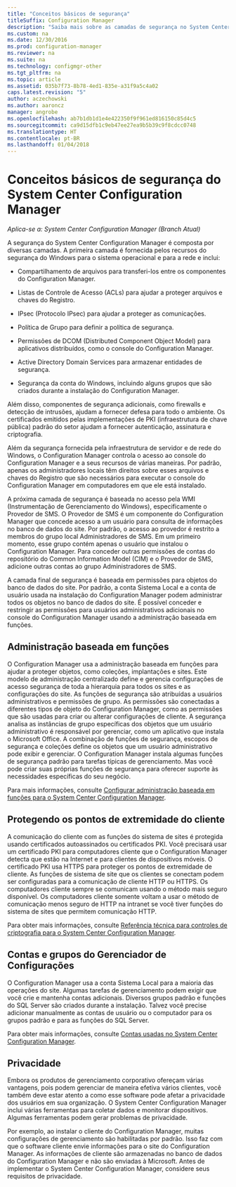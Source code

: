 ```yaml
---
title: "Conceitos básicos de segurança"
titleSuffix: Configuration Manager
description: "Saiba mais sobre as camadas de segurança no System Center Configuration Manager."
ms.custom: na
ms.date: 12/30/2016
ms.prod: configuration-manager
ms.reviewer: na
ms.suite: na
ms.technology: configmgr-other
ms.tgt_pltfrm: na
ms.topic: article
ms.assetid: 035b7f73-8b78-4ed1-835e-a31f9a5c4a02
caps.latest.revision: "5"
author: aczechowski
ms.author: aaroncz
manager: angrobe
ms.openlocfilehash: ab7b1db1d1e4e422350f9f961ed816150c85d4c5
ms.sourcegitcommit: ca9d15dfb1c9eb47ee27ea9b5b39c9f8cdcc0748
ms.translationtype: HT
ms.contentlocale: pt-BR
ms.lasthandoff: 01/04/2018
---
```

# <a name="fundamentals-of-security-for-system-center-configuration-manager"></a>Conceitos básicos de segurança do System Center Configuration Manager

*Aplica-se a: System Center Configuration Manager (Branch Atual)*

A segurança do System Center Configuration Manager é composta por diversas camadas. A primeira camada é fornecida pelos recursos do segurança do Windows para o sistema operacional e para a rede e inclui:  

-   Compartilhamento de arquivos para transferi-los entre os componentes do Configuration Manager.  

-   Listas de Controle de Acesso (ACLs) para ajudar a proteger arquivos e chaves do Registro.  

-   IPsec (Protocolo IPsec) para ajudar a proteger as comunicações.  

-   Política de Grupo para definir a política de segurança.  

-   Permissões de DCOM (Distributed Component Object Model) para aplicativos distribuídos, como o console do Configuration Manager.  

-   Active Directory Domain Services para armazenar entidades de segurança.  

-   Segurança da conta do Windows, incluindo alguns grupos que são criados durante a instalação do Configuration Manager.  

Além disso, componentes de segurança adicionais, como firewalls e detecção de intrusões, ajudam a fornecer defesa para todo o ambiente. Os certificados emitidos pelas implementações de PKI (infraestrutura de chave pública) padrão do setor ajudam a fornecer autenticação, assinatura e criptografia.  

Além da segurança fornecida pela infraestrutura de servidor e de rede do Windows, o Configuration Manager controla o acesso ao console do Configuration Manager e a seus recursos de várias maneiras. Por padrão, apenas os administradores locais têm direitos sobre esses arquivos e chaves do Registro que são necessários para executar o console do Configuration Manager em computadores em que ele está instalado.  

A próxima camada de segurança é baseada no acesso pela WMI (Instrumentação de Gerenciamento do Windows), especificamente o Provedor de SMS. O Provedor de SMS é um componente do Configuration Manager que concede acesso a um usuário para consulta de informações no banco de dados do site. Por padrão, o acesso ao provedor é restrito a membros do grupo local Administradores de SMS. Em um primeiro momento, esse grupo contém apenas o usuário que instalou o Configuration Manager. Para conceder outras permissões de contas do repositório do Common Information Model (CIM) e o Provedor de SMS, adicione outras contas ao grupo Administradores de SMS.  

A camada final de segurança é baseada em permissões para objetos do banco de dados do site. Por padrão, a conta Sistema Local e a conta de usuário usada na instalação do Configuration Manager podem administrar todos os objetos no banco de dados do site. É possível conceder e restringir as permissões para usuários administrativos adicionais no console do Configuration Manager usando a administração baseada em funções.  



## <a name="role-based-administration"></a>Administração baseada em funções  
 O Configuration Manager usa a administração baseada em funções para ajudar a proteger objetos, como coleções, implantações e sites. Este modelo de administração centralizado define e gerencia configurações de acesso segurança de toda a hierarquia para todos os sites e as configurações do site. As funções de segurança são atribuídas a usuários administrativos e permissões de grupo. As permissões são conectadas a diferentes tipos de objeto do Configuration Manager, como as permissões que são usadas para criar ou alterar configurações de cliente. A segurança analisa as instâncias de grupo específicas dos objetos que um usuário administrativo é responsável por gerenciar, como um aplicativo que instala o Microsoft Office. A combinação de funções de segurança, escopos de segurança e coleções define os objetos que um usuário administrativo pode exibir e gerenciar. O Configuration Manager instala algumas funções de segurança padrão para tarefas típicas de gerenciamento. Mas você pode criar suas próprias funções de segurança para oferecer suporte às necessidades específicas do seu negócio.  

 Para mais informações, consulte [Configurar administração baseada em funções para o System Center Configuration Manager](../../core/servers/deploy/configure/configure-role-based-administration.md).  

## <a name="securing-client-endpoints"></a>Protegendo os pontos de extremidade do cliente  
 A comunicação do cliente com as funções do sistema de sites é protegida usando certificados autoassinados ou certificados PKI. Você precisará usar um certificado PKI para computadores cliente que o Configuration Manager detecta que estão na Internet e para clientes de dispositivos móveis. O certificado PKI usa HTTPS para proteger os pontos de extremidade de cliente. As funções de sistema de site que os clientes se conectam podem ser configuradas para a comunicação de cliente HTTP ou HTTPS. Os computadores cliente sempre se comunicam usando o método mais seguro disponível. Os computadores cliente somente voltam a usar o método de comunicação menos seguro de HTTP na intranet se você tiver funções do sistema de sites que permitem comunicação HTTP.  

 Para obter mais informações, consulte [Referência técnica para controles de criptografia para o System Center Configuration Manager](../../protect/deploy-use/cryptographic-controls-technical-reference.md).  

## <a name="configuration-manager-accounts-and-groups"></a>Contas e grupos do Gerenciador de Configurações  
 O Configuration Manager usa a conta Sistema Local para a maioria das operações do site. Algumas tarefas de gerenciamento podem exigir que você crie e mantenha contas adicionais. Diversos grupos padrão e funções do SQL Server são criados durante a instalação. Talvez você precise adicionar manualmente as contas de usuário ou o computador para os grupos padrão e para as funções do SQL Server.  

 Para obter mais informações, consulte [Contas usadas no System Center Configuration Manager](../../core/plan-design/hierarchy/accounts.md).  

## <a name="privacy"></a>Privacidade  
 Embora os produtos de gerenciamento corporativo ofereçam várias vantagens, pois podem gerenciar de maneira efetiva vários clientes, você também deve estar atento a como esse software pode afetar a privacidade dos usuários em sua organização. O System Center Configuration Manager inclui várias ferramentas para coletar dados e monitorar dispositivos. Algumas ferramentas podem gerar problemas de privacidade.  

 Por exemplo, ao instalar o cliente do Configuration Manager, muitas configurações de gerenciamento são habilitadas por padrão. Isso faz com que o software cliente envie informações para o site do Configuration Manager. As informações de cliente são armazenadas no banco de dados do Configuration Manager e não são enviadas à Microsoft. Antes de implementar o System Center Configuration Manager, considere seus requisitos de privacidade.  
